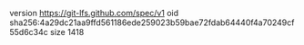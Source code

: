 version https://git-lfs.github.com/spec/v1
oid sha256:4a29dc21aa9ffd561186ede259023b59bae72fdab64440f4a70249cf55d6c34c
size 1418
